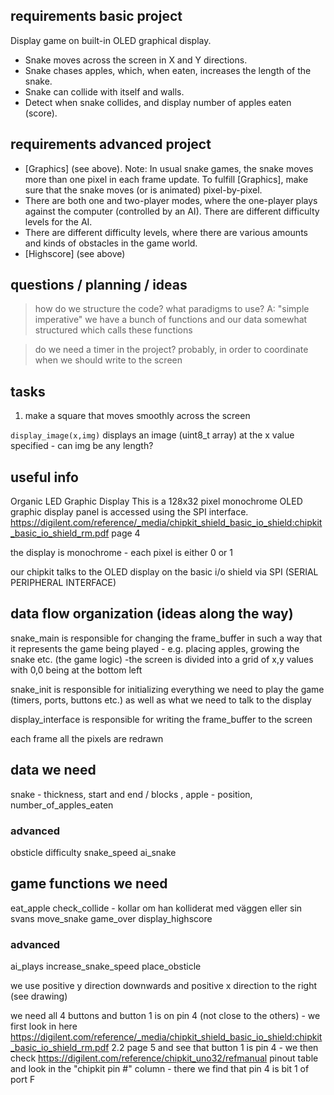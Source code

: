 ## requirements basic project
Display game on built-in OLED graphical display.
- Snake moves across the screen in X and Y directions.
- Snake chases apples, which, when eaten, increases the length of the snake.
- Snake can collide with itself and walls.
- Detect when snake collides, and display number of apples eaten (score).

## requirements advanced project
- [Graphics] (see above). Note: In usual snake games, the snake moves more than one pixel in each frame update. To fulfill [Graphics], make sure that the snake moves (or is animated) pixel-by-pixel.
- There are both one and two-player modes, where the one-player plays against the computer (controlled by an AI). There are different difficulty levels for the AI.
- There are different difficulty levels, where there are various amounts and kinds of obstacles in the game world.
- [Highscore] (see above)

## questions / planning / ideas
>how do we structure the code? what paradigms to use?
A: "simple imperative" we have a bunch of functions and our data somewhat structured which calls these functions

> do we need a timer in the project?
probably, in order to coordinate when we should write to the screen

## tasks
1) make a square that moves smoothly across the screen

`display_image(x,img)` displays an image (uint8_t array) at the x value specified - can img be any length?

## useful info
Organic LED Graphic Display 
This is a 128x32 pixel monochrome OLED graphic display panel is accessed using the SPI interface.
https://digilent.com/reference/_media/chipkit_shield_basic_io_shield:chipkit_basic_io_shield_rm.pdf page 4

the display is monochrome - each pixel is either 0 or 1

our chipkit talks to the OLED display on the  basic i/o shield via SPI (SERIAL PERIPHERAL INTERFACE)


## data flow organization (ideas along the way)
snake_main is responsible for changing the frame_buffer in such a way that it represents the game being played - e.g. placing apples, growing the snake etc. (the game logic)
-the screen is divided into a grid of x,y values with 0,0 being at the bottom left

snake_init is responsible for initializing everything we need to play the game (timers, ports, buttons etc.) as well as what we need to talk to the display

display_interface is responsible for writing the frame_buffer to the screen

each frame all the pixels are redrawn

## data we need
snake - thickness, start and end / blocks ,
apple - position,
number_of_apples_eaten 
### advanced
obsticle
difficulty
snake_speed
ai_snake
## game functions we need
eat_apple
check_collide - kollar om han kolliderat med väggen eller sin svans
move_snake
game_over
display_highscore
### advanced
ai_plays
increase_snake_speed
place_obsticle

we use positive y direction downwards and positive x direction to the right (see drawing)


we need all 4 buttons and button 1 is on pin 4 (not close to the others) - we first look in here https://digilent.com/reference/_media/chipkit_shield_basic_io_shield:chipkit_basic_io_shield_rm.pdf 2.2 page 5 and see that button 1 is pin 4 - we then check https://digilent.com/reference/chipkit_uno32/refmanual pinout table and look in the "chipkit pin #" column - there we find that pin 4 is bit 1 of port F
